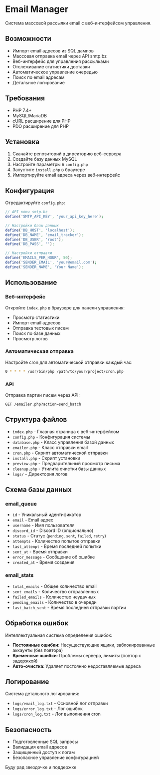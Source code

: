 # Email Manager

Система массовой рассылки email с веб-интерфейсом управления.

## Возможности

- Импорт email адресов из SQL дампов
- Массовая отправка email через API smtp.bz
- Веб-интерфейс для управления рассылками
- Отслеживание статистики доставки
- Автоматическое управление очередью
- Поиск по email адресам
- Детальное логирование

## Требования

- PHP 7.4+
- MySQL/MariaDB
- cURL расширение для PHP
- PDO расширение для PHP

## Установка

1. Скачайте репозиторий в директорию веб-сервера
2. Создайте базу данных MySQL
3. Настройте параметры в `config.php`
4. Запустите `install.php` в браузере
5. Импортируйте email адреса через веб-интерфейс

## Конфигурация

Отредактируйте `config.php`:

```php
// API ключ smtp.bz
define('SMTP_API_KEY', 'your_api_key_here');

// Настройки базы данных
define('DB_HOST', 'localhost');
define('DB_NAME', 'email_tracker');
define('DB_USER', 'root');
define('DB_PASS', '');

// Настройки отправки
define('EMAILS_PER_HOUR', 50);
define('SENDER_EMAIL', 'your@email.com');
define('SENDER_NAME', 'Your Name');
```

## Использование

### Веб-интерфейс

Откройте `index.php` в браузере для панели управления:

- Просмотр статистики
- Импорт email адресов
- Отправка тестовых писем
- Поиск по базе данных
- Просмотр логов

### Автоматическая отправка

Настройте cron для автоматической отправки каждый час:

```bash
0 * * * * /usr/bin/php /path/to/your/project/cron.php
```

### API

Отправка партии писем через API:
```
GET /emailer.php?action=send_batch
```

## Структура файлов

- `index.php` - Главная страница с веб-интерфейсом
- `config.php` - Конфигурация системы
- `database.php` - Класс управления базой данных
- `emailer.php` - Класс отправки email
- `cron.php` - Скрипт автоматической отправки
- `install.php` - Скрипт установки
- `preview.php` - Предварительный просмотр письма
- `cleanup.php` - Утилита очистки базы данных
- `logs/` - Директория логов

## Схема базы данных

### email_queue
- `id` - Уникальный идентификатор
- `email` - Email адрес
- `username` - Имя пользователя
- `discord_id` - Discord ID (опционально)
- `status` - Статус (`pending`, `sent`, `failed`, `retry`)
- `attempts` - Количество попыток отправки
- `last_attempt` - Время последней попытки
- `sent_at` - Время отправки
- `error_message` - Сообщение об ошибке
- `created_at` - Время создания

### email_stats
- `total_emails` - Общее количество email
- `sent_emails` - Количество отправленных
- `failed_emails` - Количество неудачных
- `pending_emails` - Количество в очереди
- `last_batch_sent` - Время последней отправки партии

## Обработка ошибок

Интеллектуальная система определения ошибок:

- **Постоянные ошибки**: Несуществующие ящики, заблокированные аккаунты (без повтора)
- **Временные ошибки**: Проблемы сервера, лимиты (повтор с задержкой)
- **Авто-очистка**: Удаляет постоянно недоставляемые адреса

## Логирование

Система детального логирования:

- `logs/email_log.txt` - Основной лог отправки
- `logs/error_log.txt` - Лог ошибок
- `logs/cron_log.txt` - Лог выполнения cron

## Безопасность

- Подготовленные SQL запросы
- Валидация email адресов
- Защищенный доступ к логам
- Безопасное управление конфигурацией

Буду рад звездочке и поддержке